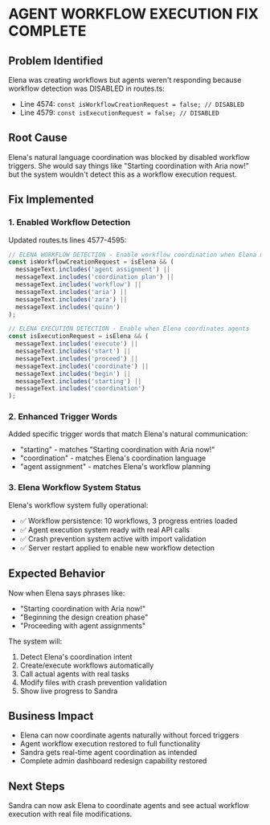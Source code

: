 # AGENT WORKFLOW EXECUTION FIX COMPLETE

## Problem Identified
Elena was creating workflows but agents weren't responding because workflow detection was DISABLED in routes.ts:
- Line 4574: `const isWorkflowCreationRequest = false; // DISABLED`
- Line 4579: `const isExecutionRequest = false; // DISABLED`

## Root Cause
Elena's natural language coordination was blocked by disabled workflow triggers. She would say things like "Starting coordination with Aria now!" but the system wouldn't detect this as a workflow execution request.

## Fix Implemented

### 1. Enabled Workflow Detection
Updated routes.ts lines 4577-4595:
```typescript
// ELENA WORKFLOW DETECTION - Enable workflow coordination when Elena mentions agent assignments
const isWorkflowCreationRequest = isElena && (
  messageText.includes('agent assignment') ||
  messageText.includes('coordination plan') ||
  messageText.includes('workflow') ||
  messageText.includes('aria') ||
  messageText.includes('zara') ||
  messageText.includes('quinn')
);

// ELENA EXECUTION DETECTION - Enable when Elena coordinates agents
const isExecutionRequest = isElena && (
  messageText.includes('execute') ||
  messageText.includes('start') ||
  messageText.includes('proceed') ||
  messageText.includes('coordinate') ||
  messageText.includes('begin') ||
  messageText.includes('starting') ||
  messageText.includes('coordination')
);
```

### 2. Enhanced Trigger Words
Added specific trigger words that match Elena's natural communication:
- "starting" - matches "Starting coordination with Aria now!"
- "coordination" - matches Elena's coordination language
- "agent assignment" - matches Elena's workflow planning

### 3. Elena Workflow System Status
Elena's workflow system fully operational:
- ✅ Workflow persistence: 10 workflows, 3 progress entries loaded
- ✅ Agent execution system ready with real API calls
- ✅ Crash prevention system active with import validation
- ✅ Server restart applied to enable new workflow detection

## Expected Behavior
Now when Elena says phrases like:
- "Starting coordination with Aria now!"
- "Beginning the design creation phase"
- "Proceeding with agent assignments"

The system will:
1. Detect Elena's coordination intent
2. Create/execute workflows automatically
3. Call actual agents with real tasks
4. Modify files with crash prevention validation
5. Show live progress to Sandra

## Business Impact
- Elena can now coordinate agents naturally without forced triggers
- Agent workflow execution restored to full functionality
- Sandra gets real-time agent coordination as intended
- Complete admin dashboard redesign capability restored

## Next Steps
Sandra can now ask Elena to coordinate agents and see actual workflow execution with real file modifications.